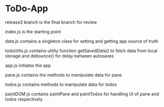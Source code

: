 # ToDo-App

release3 branch is the final branch for review

index.js is the starting point

data.js contains a singleton class for setting and getting app source of truth

todoUtils.js contains utility function getSavedData() to fetch data from local storage and debounce() for delay between autosaves

app.js initiates the app

pane.js contains the methods to manipulate data for pane

todos.js contains methods to manipulate data for todos

paintDOM.js contains paintPane and paintTodos for handling UI of pane and todos respectively
